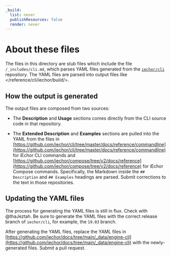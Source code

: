```yaml
---
_build:
  list: never
  publishResources: false
  render: never
---
```


# About these files

The files in this directory are stub files which include the file
`/_includes/cli.md`, which parses YAML files generated from the
[`iechor/cli`](https://github.com/iechor/cli) repository. The YAML files
are parsed into output files like
</reference/cli/iechor/build/>.

## How the output is generated

The output files are composed from two sources:

- The **Description** and **Usage** sections comes directly from
  the CLI source code in that repository.

- The **Extended Description** and **Examples** sections are pulled into the
  YAML from the files in [https://github.com/iechor/cli/tree/master/docs/reference/commandline](https://github.com/iechor/cli/tree/master/docs/reference/commandline) for iEchor CLI commands and [https://github.com/iechor/compose/tree/v2/docs/reference](https://github.com/iechor/compose/tree/v2/docs/reference) for iEchor Compose commands.
  Specifically, the Markdown inside the `## Description` and `## Examples`
  headings are parsed. Submit corrections to the text in those repositories.

## Updating the YAML files

The process for generating the YAML files is still in flux. Check with
@thaJeztah. Be sure to generate the YAML files with the correct
release branch of `iechor/cli`, for example, the `19.03` branch.

After generating the YAML files, replace the YAML files in
[https://github.com/iechor/docs/tree/main/_data/engine-cli](https://github.com/iechor/docs/tree/main/_data/engine-cli)
with the newly-generated files. Submit a pull request.
